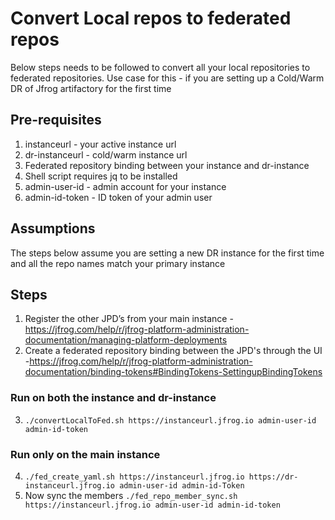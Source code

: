 # Convert Local repos to federated repos

Below steps needs to be followed to convert all your local repositories to federated repositories. Use case for this - if you are setting up a Cold/Warm DR of Jfrog artifactory for the first time

## Pre-requisites
1. instanceurl - your active instance url
2. dr-instanceurl - cold/warm instance url 
3. Federated repository binding between your instance and dr-instance
4. Shell script requires jq to be installed 
5. admin-user-id - admin account for your instance
6. admin-id-token - ID token of your admin user

## Assumptions
The steps below assume you are setting a new DR instance for the first time and all the repo names match your primary instance

## Steps 
1. Register the other JPD’s from your main instance - https://jfrog.com/help/r/jfrog-platform-administration-documentation/managing-platform-deployments
2. Create a federated repository binding between the JPD's through the UI -https://jfrog.com/help/r/jfrog-platform-administration-documentation/binding-tokens#BindingTokens-SettingupBindingTokens
### Run on both the instance and dr-instance
3. ```./convertLocalToFed.sh https://instanceurl.jfrog.io admin-user-id admin-id-token```
### Run only on the main instance 
4. ```./fed_create_yaml.sh https://instanceurl.jfrog.io https://dr-instanceurl.jfrog.io admin-user-id admin-id-Token```
5. Now sync the members ```./fed_repo_member_sync.sh https://instanceurl.jfrog.io admin-user-id admin-id-token```